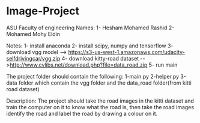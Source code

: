 # Image-Project
ASU Faculty of engineering
Names: 
1- Hesham Mohamed Rashid 
2- Mohamed Mohy Eldin

Notes:
1- install anaconda
2- install scipy, numpy and tensorflow
3- download vgg model --> https://s3-us-west-1.amazonaws.com/udacity-selfdrivingcar/vgg.zip 
4- download kitty-road dataset -->http://www.cvlibs.net/download.php?file=data_road.zip
5- run main

The project folder should contain the following:
1-main.py
2-helper.py
3-data folder which contain the vgg folder and the data_road folder(from kitti road dataset)

Description:
The project should take the road images in the kitti dataset and train the computer on it to know what the road is,
then take the road images identify the road and label the road by drawing a colour on it.
